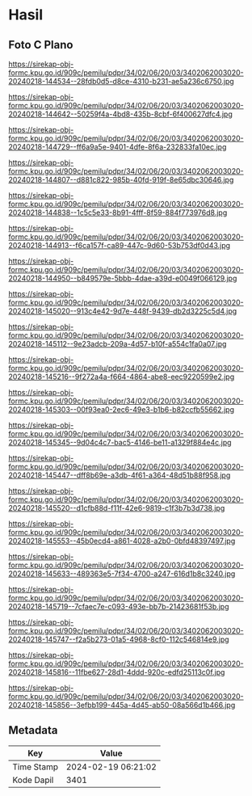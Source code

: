 # Hasil

## Foto C Plano

https://sirekap-obj-formc.kpu.go.id/909c/pemilu/pdpr/34/02/06/20/03/3402062003020-20240218-144534--28fdb0d5-d8ce-4310-b231-ae5a236c6750.jpg

https://sirekap-obj-formc.kpu.go.id/909c/pemilu/pdpr/34/02/06/20/03/3402062003020-20240218-144642--50259f4a-4bd8-435b-8cbf-6f400627dfc4.jpg

https://sirekap-obj-formc.kpu.go.id/909c/pemilu/pdpr/34/02/06/20/03/3402062003020-20240218-144729--ff6a9a5e-9401-4dfe-8f6a-232833fa10ec.jpg

https://sirekap-obj-formc.kpu.go.id/909c/pemilu/pdpr/34/02/06/20/03/3402062003020-20240218-144807--d881c822-985b-40fd-919f-8e65dbc30646.jpg

https://sirekap-obj-formc.kpu.go.id/909c/pemilu/pdpr/34/02/06/20/03/3402062003020-20240218-144838--1c5c5e33-8b91-4fff-8f59-884f773976d8.jpg

https://sirekap-obj-formc.kpu.go.id/909c/pemilu/pdpr/34/02/06/20/03/3402062003020-20240218-144913--f6ca157f-ca89-447c-9d60-53b753df0d43.jpg

https://sirekap-obj-formc.kpu.go.id/909c/pemilu/pdpr/34/02/06/20/03/3402062003020-20240218-144950--b849579e-5bbb-4dae-a39d-e0049f066129.jpg

https://sirekap-obj-formc.kpu.go.id/909c/pemilu/pdpr/34/02/06/20/03/3402062003020-20240218-145020--913c4e42-9d7e-448f-9439-db2d3225c5d4.jpg

https://sirekap-obj-formc.kpu.go.id/909c/pemilu/pdpr/34/02/06/20/03/3402062003020-20240218-145112--9e23adcb-209a-4d57-b10f-a554c1fa0a07.jpg

https://sirekap-obj-formc.kpu.go.id/909c/pemilu/pdpr/34/02/06/20/03/3402062003020-20240218-145216--9f272a4a-f664-4864-abe8-eec9220599e2.jpg

https://sirekap-obj-formc.kpu.go.id/909c/pemilu/pdpr/34/02/06/20/03/3402062003020-20240218-145303--00f93ea0-2ec6-49e3-b1b6-b82ccfb55662.jpg

https://sirekap-obj-formc.kpu.go.id/909c/pemilu/pdpr/34/02/06/20/03/3402062003020-20240218-145345--9d04c4c7-bac5-4146-be11-a1329f884e4c.jpg

https://sirekap-obj-formc.kpu.go.id/909c/pemilu/pdpr/34/02/06/20/03/3402062003020-20240218-145447--dff8b69e-a3db-4f61-a364-48d51b88f958.jpg

https://sirekap-obj-formc.kpu.go.id/909c/pemilu/pdpr/34/02/06/20/03/3402062003020-20240218-145520--d1cfb88d-f11f-42e6-9819-c1f3b7b3d738.jpg

https://sirekap-obj-formc.kpu.go.id/909c/pemilu/pdpr/34/02/06/20/03/3402062003020-20240218-145553--45b0ecd4-a861-4028-a2b0-0bfd48397497.jpg

https://sirekap-obj-formc.kpu.go.id/909c/pemilu/pdpr/34/02/06/20/03/3402062003020-20240218-145633--489363e5-7f34-4700-a247-616d1b8c3240.jpg

https://sirekap-obj-formc.kpu.go.id/909c/pemilu/pdpr/34/02/06/20/03/3402062003020-20240218-145719--7cfaec7e-c093-493e-bb7b-21423681f53b.jpg

https://sirekap-obj-formc.kpu.go.id/909c/pemilu/pdpr/34/02/06/20/03/3402062003020-20240218-145747--f2a5b273-01a5-4968-8cf0-112c546814e9.jpg

https://sirekap-obj-formc.kpu.go.id/909c/pemilu/pdpr/34/02/06/20/03/3402062003020-20240218-145816--11fbe627-28d1-4ddd-920c-edfd25113c0f.jpg

https://sirekap-obj-formc.kpu.go.id/909c/pemilu/pdpr/34/02/06/20/03/3402062003020-20240218-145856--3efbb199-445a-4d45-ab50-08a566d1b466.jpg


## Metadata

| Key        | Value               |
| ---------- | ------------------- |
| Time Stamp | 2024-02-19 06:21:02 |
| Kode Dapil | 3401                |



